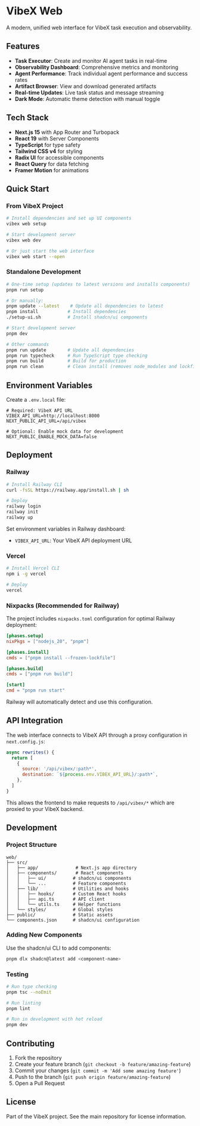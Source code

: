 # VibeX Web

A modern, unified web interface for VibeX task execution and observability.

## Features

- **Task Executor**: Create and monitor AI agent tasks in real-time
- **Observability Dashboard**: Comprehensive metrics and monitoring
- **Agent Performance**: Track individual agent performance and success rates
- **Artifact Browser**: View and download generated artifacts
- **Real-time Updates**: Live task status and message streaming
- **Dark Mode**: Automatic theme detection with manual toggle

## Tech Stack

- **Next.js 15** with App Router and Turbopack
- **React 19** with Server Components
- **TypeScript** for type safety
- **Tailwind CSS v4** for styling
- **Radix UI** for accessible components
- **React Query** for data fetching
- **Framer Motion** for animations

## Quick Start

### From VibeX Project

```bash
# Install dependencies and set up UI components
vibex web setup

# Start development server
vibex web dev

# Or just start the web interface
vibex web start --open
```

### Standalone Development

```bash
# One-time setup (updates to latest versions and installs components)
pnpm run setup

# Or manually:
pnpm update --latest    # Update all dependencies to latest
pnpm install           # Install dependencies
./setup-ui.sh          # Install shadcn/ui components

# Start development server
pnpm dev

# Other commands
pnpm run update        # Update all dependencies
pnpm run typecheck     # Run TypeScript type checking
pnpm run build         # Build for production
pnpm run clean         # Clean install (removes node_modules and lockfile)
```

## Environment Variables

Create a `.env.local` file:

```env
# Required: VibeX API URL
VIBEX_API_URL=http://localhost:8000
NEXT_PUBLIC_API_URL=/api/vibex

# Optional: Enable mock data for development
NEXT_PUBLIC_ENABLE_MOCK_DATA=false
```

## Deployment

### Railway

```bash
# Install Railway CLI
curl -fsSL https://railway.app/install.sh | sh

# Deploy
railway login
railway init
railway up
```

Set environment variables in Railway dashboard:
- `VIBEX_API_URL`: Your VibeX API deployment URL

### Vercel

```bash
# Install Vercel CLI
npm i -g vercel

# Deploy
vercel
```

### Nixpacks (Recommended for Railway)

The project includes `nixpacks.toml` configuration for optimal Railway deployment:

```toml
[phases.setup]
nixPkgs = ["nodejs_20", "pnpm"]

[phases.install]
cmds = ["pnpm install --frozen-lockfile"]

[phases.build]
cmds = ["pnpm run build"]

[start]
cmd = "pnpm run start"
```

Railway will automatically detect and use this configuration.

## API Integration

The web interface connects to VibeX API through a proxy configuration in `next.config.js`:

```javascript
async rewrites() {
  return [
    {
      source: '/api/vibex/:path*',
      destination: `${process.env.VIBEX_API_URL}/:path*`,
    },
  ]
}
```

This allows the frontend to make requests to `/api/vibex/*` which are proxied to your VibeX backend.

## Development

### Project Structure

```
web/
├── src/
│   ├── app/              # Next.js app directory
│   ├── components/       # React components
│   │   ├── ui/          # shadcn/ui components
│   │   └── ...          # Feature components
│   ├── lib/             # Utilities and hooks
│   │   ├── hooks/       # Custom React hooks
│   │   ├── api.ts       # API client
│   │   └── utils.ts     # Helper functions
│   └── styles/          # Global styles
├── public/              # Static assets
└── components.json      # shadcn/ui configuration
```

### Adding New Components

Use the shadcn/ui CLI to add components:

```bash
pnpm dlx shadcn@latest add <component-name>
```

### Testing

```bash
# Run type checking
pnpm tsc --noEmit

# Run linting
pnpm lint

# Run in development with hot reload
pnpm dev
```

## Contributing

1. Fork the repository
2. Create your feature branch (`git checkout -b feature/amazing-feature`)
3. Commit your changes (`git commit -m 'Add some amazing feature'`)
4. Push to the branch (`git push origin feature/amazing-feature`)
5. Open a Pull Request

## License

Part of the VibeX project. See the main repository for license information.